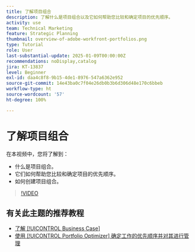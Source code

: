 ```yaml
---
title: 了解项目组合
description: 了解什么是项目组合以及它如何帮助您比较和确定项目的优先顺序。
activity: use
team: Technical Marketing
feature: Strategic Planning
thumbnail: overview-of-adobe-workfront-portfolios.png
type: Tutorial
role: User
last-substantial-update: 2025-01-09T00:00:00Z
recommendations: noDisplay,catalog
jira: KT-13837
level: Beginner
exl-id: daa4c8f8-9b15-4de1-8976-547a6362e952
source-git-commit: 14e43ba0c7f04e26db0b3b6d306d48e170c6bbeb
workflow-type: ht
source-wordcount: '57'
ht-degree: 100%

---
```


# 了解项目组合

在本视频中，您将了解到：

* 什么是项目组合。
* 它们如何帮助您比较和确定项目的优先顺序。
* 如何创建项目组合。

>[!VIDEO](https://video.tv.adobe.com/v/3442807/?quality=12&learn=on&enablevpops)

## 有关此主题的推荐教程

* [了解 [!UICONTROL Business Case]](/help/portfolios-and-programs/introduction-to-the-business-case.md)
* [使用 [!UICONTROL Portfolio Optimizer] 确定工作的优先顺序并对其进行管理](/help/portfolios-and-programs/prioritize-and-manage-work-with-portfolios.md)

